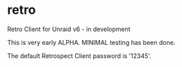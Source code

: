 # retro
Retro Client for Unraid v6 - in development

This is very early ALPHA.  MINIMAL testing has been done.

The default Retrospect Client password is '12345'.

